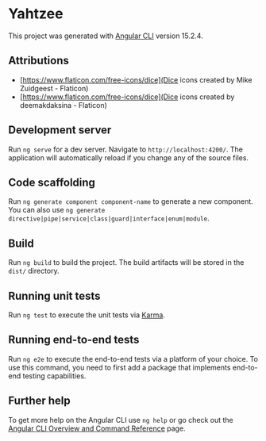 # Yahtzee

This project was generated with [Angular CLI](https://github.com/angular/angular-cli) version 15.2.4.

## Attributions

- [https://www.flaticon.com/free-icons/dice](Dice icons created by Mike Zuidgeest - Flaticon)
- [https://www.flaticon.com/free-icons/dice](Dice icons created by deemakdaksina - Flaticon)

## Development server

Run `ng serve` for a dev server. Navigate to `http://localhost:4200/`. The application will automatically reload if you change any of the source files.

## Code scaffolding

Run `ng generate component component-name` to generate a new component. You can also use `ng generate directive|pipe|service|class|guard|interface|enum|module`.

## Build

Run `ng build` to build the project. The build artifacts will be stored in the `dist/` directory.

## Running unit tests

Run `ng test` to execute the unit tests via [Karma](https://karma-runner.github.io).

## Running end-to-end tests

Run `ng e2e` to execute the end-to-end tests via a platform of your choice. To use this command, you need to first add a package that implements end-to-end testing capabilities.

## Further help

To get more help on the Angular CLI use `ng help` or go check out the [Angular CLI Overview and Command Reference](https://angular.io/cli) page.
